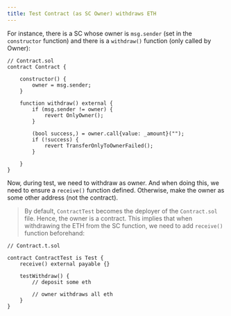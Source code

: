 ```yaml
---
title: Test Contract (as SC Owner) withdraws ETH
---
```


For instance, there is a SC whose owner is `msg.sender` (set in the `constructor` function) and there is a `withdraw()` function (only called by Owner):

```solidity
// Contract.sol
contract Contract {

    constructor() {
        owner = msg.sender;
    }

    function withdraw() external {
        if (msg.sender != owner) {
            revert OnlyOwner();
        }

        (bool success,) = owner.call{value: _amount}("");
        if (!success) {
            revert TransferOnlyToOwnerFailed();
        }

    }
}
```

Now, during test, we need to withdraw as owner. And when doing this, we need to ensure a `receive()` function defined. Otherwise, make the owner as some other address (not the contract).

> By default, `ContractTest` becomes the deployer of the `Contract.sol` file. Hence, the owner is a contract. This implies that when withdrawing the ETH from the SC function, we need to add `receive()` function beforehand:

```solidity
// Contract.t.sol

contract ContractTest is Test {
    receive() external payable {}

    testWithdraw() {
        // deposit some eth

        // owner withdraws all eth
    }
}
```
